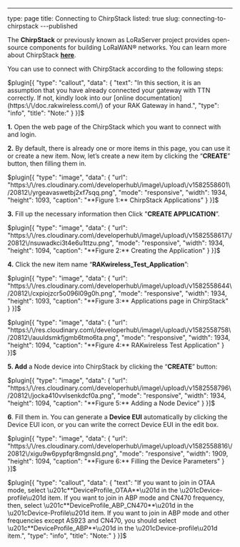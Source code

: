 ---
type: page
title: Connecting to ChirpStack
listed: true
slug: connecting-to-chirpstack
---published

The **ChirpStack** or previously known as LoRaServer project provides open-source components for building LoRaWAN® networks. You can learn more about ChirpStack [**here**](https://www.chirpstack.io/).

You can use  to connect with ChirpStack according to the following steps:

$plugin[{
    "type": "callout",
    "data": {
        "text": "In this section, it is an assumption that you have already connected your gateway with TTN correctly. If not, kindly look into our [online documentation](https:\/\/doc.rakwireless.com\/) of your RAK Gateway in hand.",
        "type": "info",
        "title": "Note:"
    }
}]$

**1.** Open the web page of the ChirpStack which you want to connect with and login.

**2.** By default, there is already one or more items in this page, you can use it or create a new item. Now, let’s create a new item by clicking the “**CREATE**” button, then filling them in.

$plugin[{
    "type": "image",
    "data": {
        "url": "https:\/\/res.cloudinary.com\/developerhub\/image\/upload\/v1582558601\/20812\/yrgeavaswetbj2xf7sqq.png",
        "mode": "responsive",
        "width": 1934,
        "height": 1093,
        "caption": "**Figure 1:** ChirpStack Applications"
    }
}]$

**3.** Fill up the necessary information then Click "**CREATE APPLICATION**”.

$plugin[{
    "type": "image",
    "data": {
        "url": "https:\/\/res.cloudinary.com\/developerhub\/image\/upload\/v1582558617\/20812\/nsuwadkci3t4e6u1ttzu.png",
        "mode": "responsive",
        "width": 1934,
        "height": 1094,
        "caption": "**Figure 2:** Creating the Application"
    }
}]$

**4.** Click the new item name “**RAKwireless_Test_Application**”:

$plugin[{
    "type": "image",
    "data": {
        "url": "https:\/\/res.cloudinary.com\/developerhub\/image\/upload\/v1582558644\/20812\/cxpiojzcr5o096l09g0h.png",
        "mode": "responsive",
        "width": 1934,
        "height": 1093,
        "caption": "**Figure 3:** Applications page in ChirpStack"
    }
}]$

$plugin[{
    "type": "image",
    "data": {
        "url": "https:\/\/res.cloudinary.com\/developerhub\/image\/upload\/v1582558758\/20812\/auuldsmkfjgmb6tmo6ta.png",
        "mode": "responsive",
        "width": 1934,
        "height": 1094,
        "caption": "**Figure 4:** RAKwireless Test Application"
    }
}]$

**5. Add** a Node device into ChirpStack by clicking the “**CREATE**” button:

$plugin[{
    "type": "image",
    "data": {
        "url": "https:\/\/res.cloudinary.com\/developerhub\/image\/upload\/v1582558796\/20812\/jocka410vvlsenkdcf0a.png",
        "mode": "responsive",
        "width": 1934,
        "height": 1094,
        "caption": "**Figure 5:** Adding a Node Device"
    }
}]$

**6**. Fill them in. You can generate a **Device EUI** automatically by clicking the Device EUI icon, or you can write the correct Device EUI in the edit box.

$plugin[{
    "type": "image",
    "data": {
        "url": "https:\/\/res.cloudinary.com\/developerhub\/image\/upload\/v1582558816\/20812\/xigu9w6pypfqr8mgnsld.png",
        "mode": "responsive",
        "width": 1909,
        "height": 1094,
        "caption": "**Figure 6:** Filling the Device Parameters"
    }
}]$

$plugin[{
    "type": "callout",
    "data": {
        "text": "If you want to join in OTAA mode, select \u201c**DeviceProfile_OTAA**\u201d in the \u201cDevice-profile\u201d item. If you want to join in ABP mode and CN470 frequency, then, select \u201c**DeviceProfile_ABP_CN470**\u201d in the \u201cDevice-Profile\u201d item. If you want to join in ABP mode and other frequencies except AS923 and CN470, you should select \u201c**DeviceProfile_ABP**\u201d in the \u201cDevice-profile\u201d item.",
        "type": "info",
        "title": "Note:"
    }
}]$

